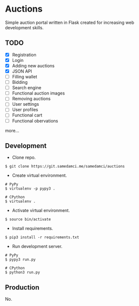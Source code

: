 # Auctions

Simple auction portal written in Flask created for increasing web development skills.

## TODO

- [x] Registration
- [x] Login
- [x] Adding new auctions
- [x] JSON API
- [ ] Filling wallet
- [ ] Bidding
- [ ] Search engine
- [ ] Functional auction images
- [ ] Removing auctions
- [ ] User settings
- [ ] User profiles
- [ ] Functional cart
- [ ] Functional obervations

more...

## Development

+ Clone repo.
```
$ git clone https://git.samedamci.me/samedamci/auctions
```
+ Create virtual environment.
```
# PyPy
$ virtualenv -p pypy3 .
```
```
# CPython
$ virtualenv .
```
+ Activate virtual environment.
```
$ source bin/activate
```
+ Install requirements.
```
$ pip3 install -r requirements.txt
```
+ Run development server.
```
# PyPy
$ pypy3 run.py
```
```
# CPython
$ python3 run.py
```

## Production

No.
